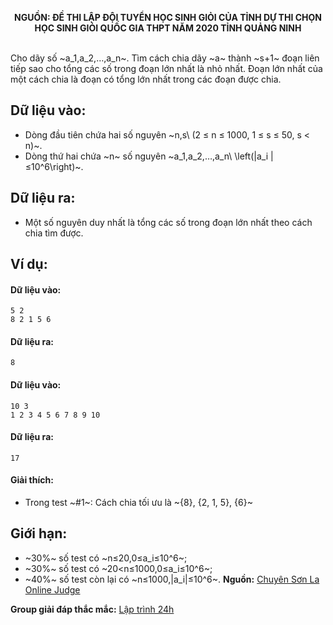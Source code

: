 **<center>NGUỒN: ĐỀ THI LẬP ĐỘI TUYỂN HỌC SINH GIỎI CỦA TỈNH DỰ THI CHỌN HỌC SINH GIỎI QUỐC GIA THPT NĂM 2020 TỈNH QUẢNG NINH</center>**
<br>

Cho dãy số ~a_1,a_2,…,a_n~. Tìm cách chia dãy ~a~ thành ~s+1~ đoạn liên tiếp sao cho tổng các số trong đoạn lớn nhất là nhỏ nhất. Đoạn lớn nhất của một cách chia là đoạn có tổng lớn nhất trong các đoạn được chia.

## Dữ liệu vào:
- Dòng đầu tiên chứa hai số nguyên ~n,s\ (2 ≤ n ≤ 1000, 1 ≤ s ≤ 50, s < n)~.
- Dòng thứ hai chứa ~n~ số nguyên ~a_1,a_2,…,a_n\ \left(|a_i |≤10^6\right)~.

## Dữ liệu ra:
- Một số nguyên duy nhất là tổng các số trong đoạn lớn nhất theo cách chia tìm được.

## Ví dụ:
#### Dữ liệu vào:
```
5 2
8 2 1 5 6
```

#### Dữ liệu ra:
```
8
```

#### Dữ liệu vào:
```
10 3
1 2 3 4 5 6 7 8 9 10
```

#### Dữ liệu ra:
```
17
```

#### Giải thích:
- Trong test ~\#1~: Cách chia tối ưu là ~\{8\}, \{2, 1, 5\}, \{6\}~

## Giới hạn:
- ~30\%~ số test có ~n≤20,0≤a_i≤10^6~;
- ~30\%~ số test có ~20<n≤1000,0≤a_i≤10^6~;
- ~40\%~ số test còn lại có ~n≤1000,|a_i|≤10^6~.
**Nguồn:** [Chuyên Sơn La Online Judge](http://csloj.ddns.net/)

**Group giải đáp thắc mắc:** [Lập trình 24h](https://www.facebook.com/groups/1386904321519984)